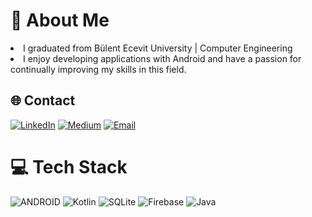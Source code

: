 # 💫 About Me
<li>I graduated from Bülent Ecevit University | Computer Engineering</li><li>I enjoy developing applications with Android and have a passion for continually improving my skills in this field.<br></li>


## 🌐 Contact
[![LinkedIn](https://img.shields.io/badge/LinkedIn-%230077B5.svg?logo=linkedin&logoColor=white)](https://linkedin.com/in/seydanurkuvvetli) [![Medium](https://img.shields.io/badge/Medium-12100E?logo=medium&logoColor=white)](https://medium.com/@seydanurkuvvetli) [![Email](https://img.shields.io/badge/Email-%23EA4335.svg?logo=gmail&logoColor=white)](mailto:seydanurkuwetli@gmail.com)

# 💻 Tech Stack
![ANDROID](https://img.shields.io/badge/android-%2320232a.svg?style=for-the-badge&logo=android&logoColor=%a4c639) ![Kotlin](https://img.shields.io/badge/kotlin-%230095D5.svg?style=for-the-badge&logo=kotlin&logoColor=white) ![SQLite](https://img.shields.io/badge/sqlite-%2307405e.svg?style=for-the-badge&logo=sqlite&logoColor=white) ![Firebase](https://img.shields.io/badge/firebase-%23039BE5.svg?style=for-the-badge&logo=firebase) ![Java](https://img.shields.io/badge/java-%23ED8B00.svg?style=for-the-badge&logo=java&logoColor=white)
